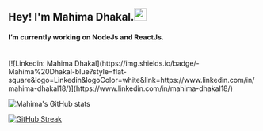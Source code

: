 
## Hey! I'm Mahima Dhakal.<img src="https://media.giphy.com/media/hvRJCLFzcasrR4ia7z/giphy.gif" width="25px">
#### I’m currently working on NodeJs and ReactJs.
<br/>
<img src="https://komarev.com/ghpvc/?username=dhakalmahima188&style=flat-square&color=blue" alt=""/><br/>
[![Linkedin: Mahima Dhakal](https://img.shields.io/badge/-Mahima%20Dhakal-blue?style=flat-square&logo=Linkedin&logoColor=white&link=https://www.linkedin.com/in/mahima-dhakal18/)](https://www.linkedin.com/in/mahima-dhakal18/)

![Mahima's GitHub stats](https://github-readme-stats.vercel.app/api?username=dhakalmahima188&show_icons=true&theme=calm&count_private=true)

[![GitHub Streak](https://github-readme-streak-stats.herokuapp.com/?user=dhakalmahima188&theme=calm)](https://git.io/streak-stats)




